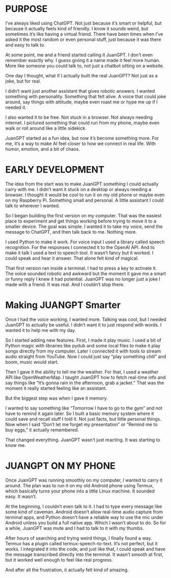 # PURPOSE

I’ve always liked using ChatGPT. Not just because it’s smart or helpful, but because it actually feels kind of friendly. I know it sounds weird, but sometimes it’s like having a virtual friend. There have been times when I’ve asked it the most random or even personal stuff, just because it was there and easy to talk to.

At some point, me and a friend started calling it JuanGPT. I don’t even remember exactly why. I guess giving it a name made it feel more human. More like someone you could talk to, not just a chatbot sitting on a website.

One day I thought, what if I actually built the real JuanGPT? Not just as a joke, but for real.

I didn’t want just another assistant that gives robotic answers. I wanted something with personality. Something that felt alive. A voice that could joke around, say things with attitude, maybe even roast me or hype me up if I needed it.

I also wanted it to be free. Not stuck in a browser. Not always needing internet. I pictured something that could run from my phone, maybe even walk or roll around like a little sidekick.

JuanGPT started as a fun idea, but now it’s become something more. For me, it’s a way to make AI feel closer to how we connect in real life. With humor, emotion, and a bit of chaos.

# EARLY DEVELOPMENT

The idea from the start was to make JuanGPT something I could actually carry with me. I didn’t want it stuck on a desktop or always needing a browser. I thought it would be cool to run it on my old phone or maybe even on my Raspberry Pi. Something small and personal. A little assistant I could talk to wherever I wanted.

So I began building the first version on my computer. That was the easiest place to experiment and get things working before trying to move it to a smaller device. The goal was simple. I wanted it to take my voice, send the message to ChatGPT, and then talk back to me. Nothing more.

I used Python to make it work. For voice input I used a library called speech recognition. For the responses I connected it to the OpenAI API. And to make it talk I used a text to speech tool. It wasn’t fancy but it worked. I could speak and hear it answer. That alone felt kind of magical.

That first version ran inside a terminal. I had to press a key to activate it. The voice sounded robotic and awkward but the moment it gave me a smart or funny reply I knew it had potential. JuanGPT was no longer just a joke I made with a friend. It was real. And I couldn’t stop there.

# Making JUANGPT Smarter

Once I had the voice working, I wanted more. Talking was cool, but I needed JuanGPT to actually be useful. I didn’t want it to just respond with words. I wanted it to help me with my day.

So I started adding new features. First, I made it play music. I used a bit of Python magic with libraries like pydub and some local files to make it play songs directly from my computer. Later I connected it with tools to stream audio straight from YouTube. Now I could just say “play something chill” and boom, music would start.

Then I gave it the ability to tell me the weather. For that, I used a weather API like OpenWeatherMap. I taught JuanGPT how to fetch real-time info and say things like “It’s gonna rain in the afternoon, grab a jacket.” That was the moment it really started feeling like an assistant.

But the biggest step was when I gave it memory.

I wanted to say something like “Tomorrow I have to go to the gym” and not have to remind it again later. So I built a basic memory system where it could save and recall stuff I told it. Not just facts, but little personal things. Now when I said “Don’t let me forget my presentation” or “Remind me to buy eggs,” it actually remembered.

That changed everything. JuanGPT wasn’t just reacting. It was starting to know me.

# JUANGPT ON MY PHONE

Once JuanGPT was running smoothly on my computer, I wanted to carry it around. The plan was to run it on my old Android phone using Termux, which basically turns your phone into a little Linux machine. It sounded easy. It wasn’t.

At the beginning, I couldn’t even talk to it. I had to type every message like some kind of caveman. Android doesn’t allow real-time audio capture from terminal apps, and Python doesn’t have a reliable way to use the mic under Android unless you build a full native app. Which I wasn’t about to do. So for a while, JuanGPT was mute and I had to talk to it with my thumbs.

After hours of searching and trying weird things, I finally found a way. Termux has a plugin called termux-speech-to-text. It’s not perfect, but it works. I integrated it into the code, and just like that, I could speak and have the message transcribed directly into the terminal. It wasn’t smooth at first, but it worked well enough to feel like real progress.

And after all the frustration, it actually felt kind of amazing.
